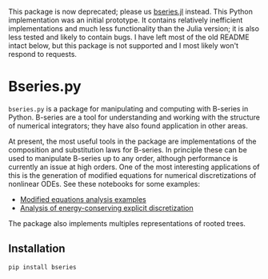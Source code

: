 This package is now deprecated; please us [bseries.jl](https://github.com/ranocha/bseries.jl) instead.  This Python implementation
was an initial prototype.  It contains relatively inefficient implementations and much
less functionality than the Julia version; it is also less tested and likely to contain
bugs.  I have left most of the old README intact below, but this package is not supported and
I most likely won't respond to requests.

# Bseries.py


`bseries.py` is a package for manipulating and computing with B-series in Python.
B-series are a tool for understanding and working with the structure of numerical
integrators; they have also found application in other areas.

At present,  the most useful tools in the package are implementations of
the composition and substitution laws for B-series.  In principle these
can be used to manipulate B-series up to any order, although performance
is currently an issue at high orders.  One of the most interesting applications
of this is the generation of modified equations for numerical discretizations
of nonlinear ODEs.  See these notebooks for some examples:


- [Modified equations analysis examples](https://nbviewer.jupyter.org/gist/ketch/28d83ec4134e62f8bd8ec4b3b6cccc4a)
- [Analysis of energy-conserving explicit discretization](https://nbviewer.jupyter.org/gist/ketch/03a99cdf8ef7d12860111f7a2dd58e23)

The package also implements multiples representations of rooted trees.

## Installation

```
pip install bseries
```
